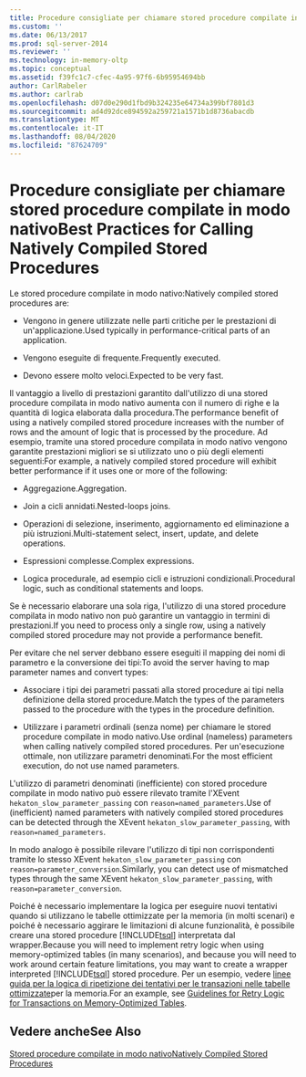 ```yaml
---
title: Procedure consigliate per chiamare stored procedure compilate in modo nativo | Microsoft Docs
ms.custom: ''
ms.date: 06/13/2017
ms.prod: sql-server-2014
ms.reviewer: ''
ms.technology: in-memory-oltp
ms.topic: conceptual
ms.assetid: f39fc1c7-cfec-4a95-97f6-6b95954694bb
author: CarlRabeler
ms.author: carlrab
ms.openlocfilehash: d07d0e290d1fbd9b324235e64734a399bf7801d3
ms.sourcegitcommit: ad4d92dce894592a259721a1571b1d8736abacdb
ms.translationtype: MT
ms.contentlocale: it-IT
ms.lasthandoff: 08/04/2020
ms.locfileid: "87624709"
---
```

# <a name="best-practices-for-calling-natively-compiled-stored-procedures"></a><span data-ttu-id="6c46c-102">Procedure consigliate per chiamare stored procedure compilate in modo nativo</span><span class="sxs-lookup"><span data-stu-id="6c46c-102">Best Practices for Calling Natively Compiled Stored Procedures</span></span>
  <span data-ttu-id="6c46c-103">Le stored procedure compilate in modo nativo:</span><span class="sxs-lookup"><span data-stu-id="6c46c-103">Natively compiled stored procedures are:</span></span>  
  
-   <span data-ttu-id="6c46c-104">Vengono in genere utilizzate nelle parti critiche per le prestazioni di un'applicazione.</span><span class="sxs-lookup"><span data-stu-id="6c46c-104">Used typically in performance-critical parts of an application.</span></span>  
  
-   <span data-ttu-id="6c46c-105">Vengono eseguite di frequente.</span><span class="sxs-lookup"><span data-stu-id="6c46c-105">Frequently executed.</span></span>  
  
-   <span data-ttu-id="6c46c-106">Devono essere molto veloci.</span><span class="sxs-lookup"><span data-stu-id="6c46c-106">Expected to be very fast.</span></span>  
  
 <span data-ttu-id="6c46c-107">Il vantaggio a livello di prestazioni garantito dall'utilizzo di una stored procedure compilata in modo nativo aumenta con il numero di righe e la quantità di logica elaborata dalla procedura.</span><span class="sxs-lookup"><span data-stu-id="6c46c-107">The performance benefit of using a natively compiled stored procedure increases with the number of rows and the amount of logic that is processed by the procedure.</span></span> <span data-ttu-id="6c46c-108">Ad esempio, tramite una stored procedure compilata in modo nativo vengono garantite prestazioni migliori se si utilizzato uno o più degli elementi seguenti:</span><span class="sxs-lookup"><span data-stu-id="6c46c-108">For example, a natively compiled stored procedure will exhibit better performance if it uses one or more of the following:</span></span>  
  
-   <span data-ttu-id="6c46c-109">Aggregazione.</span><span class="sxs-lookup"><span data-stu-id="6c46c-109">Aggregation.</span></span>  
  
-   <span data-ttu-id="6c46c-110">Join a cicli annidati.</span><span class="sxs-lookup"><span data-stu-id="6c46c-110">Nested-loops joins.</span></span>  
  
-   <span data-ttu-id="6c46c-111">Operazioni di selezione, inserimento, aggiornamento ed eliminazione a più istruzioni.</span><span class="sxs-lookup"><span data-stu-id="6c46c-111">Multi-statement select, insert, update, and delete operations.</span></span>  
  
-   <span data-ttu-id="6c46c-112">Espressioni complesse.</span><span class="sxs-lookup"><span data-stu-id="6c46c-112">Complex expressions.</span></span>  
  
-   <span data-ttu-id="6c46c-113">Logica procedurale, ad esempio cicli e istruzioni condizionali.</span><span class="sxs-lookup"><span data-stu-id="6c46c-113">Procedural logic, such as conditional statements and loops.</span></span>  
  
 <span data-ttu-id="6c46c-114">Se è necessario elaborare una sola riga, l'utilizzo di una stored procedure compilata in modo nativo non può garantire un vantaggio in termini di prestazioni.</span><span class="sxs-lookup"><span data-stu-id="6c46c-114">If you need to process only a single row, using a natively compiled stored procedure may not provide a performance benefit.</span></span>  
  
 <span data-ttu-id="6c46c-115">Per evitare che nel server debbano essere eseguiti il mapping dei nomi di parametro e la conversione dei tipi:</span><span class="sxs-lookup"><span data-stu-id="6c46c-115">To avoid the server having to map parameter names and convert types:</span></span>  
  
-   <span data-ttu-id="6c46c-116">Associare i tipi dei parametri passati alla stored procedure ai tipi nella definizione della stored procedure.</span><span class="sxs-lookup"><span data-stu-id="6c46c-116">Match the types of the parameters passed to the procedure with the types in the procedure definition.</span></span>  
  
-   <span data-ttu-id="6c46c-117">Utilizzare i parametri ordinali (senza nome) per chiamare le stored procedure compilate in modo nativo.</span><span class="sxs-lookup"><span data-stu-id="6c46c-117">Use ordinal (nameless) parameters when calling natively compiled stored procedures.</span></span> <span data-ttu-id="6c46c-118">Per un'esecuzione ottimale, non utilizzare parametri denominati.</span><span class="sxs-lookup"><span data-stu-id="6c46c-118">For the most efficient execution, do not use named parameters.</span></span>  
  
 <span data-ttu-id="6c46c-119">L'utilizzo di parametri denominati (inefficiente) con stored procedure compilate in modo nativo può essere rilevato tramite l'XEvent `hekaton_slow_parameter_passing` con `reason=named_parameters`.</span><span class="sxs-lookup"><span data-stu-id="6c46c-119">Use of (inefficient) named parameters with natively compiled stored procedures can be detected through the XEvent `hekaton_slow_parameter_passing`, with `reason=named_parameters`.</span></span>  
  
 <span data-ttu-id="6c46c-120">In modo analogo è possibile rilevare l'utilizzo di tipi non corrispondenti tramite lo stesso XEvent `hekaton_slow_parameter_passing` con `reason=parameter_conversion`.</span><span class="sxs-lookup"><span data-stu-id="6c46c-120">Similarly, you can detect use of mismatched types through the same XEvent `hekaton_slow_parameter_passing`, with `reason=parameter_conversion`.</span></span>  
  
 <span data-ttu-id="6c46c-121">Poiché è necessario implementare la logica per eseguire nuovi tentativi quando si utilizzano le tabelle ottimizzate per la memoria (in molti scenari) e poiché è necessario aggirare le limitazioni di alcune funzionalità, è possibile creare una stored procedure [!INCLUDE[tsql](../../includes/tsql-md.md)] interpretata dal wrapper.</span><span class="sxs-lookup"><span data-stu-id="6c46c-121">Because you will need to implement retry logic when using memory-optimized tables (in many scenarios), and because you will need to work around certain feature limitations, you may want to create a wrapper interpreted [!INCLUDE[tsql](../../includes/tsql-md.md)] stored procedure.</span></span> <span data-ttu-id="6c46c-122">Per un esempio, vedere [linee guida per la logica di ripetizione dei tentativi per le transazioni nelle tabelle ottimizzate](memory-optimized-tables.md)per la memoria.</span><span class="sxs-lookup"><span data-stu-id="6c46c-122">For an example, see [Guidelines for Retry Logic for Transactions on Memory-Optimized Tables](memory-optimized-tables.md).</span></span>  
  
## <a name="see-also"></a><span data-ttu-id="6c46c-123">Vedere anche</span><span class="sxs-lookup"><span data-stu-id="6c46c-123">See Also</span></span>  
 [<span data-ttu-id="6c46c-124">Stored procedure compilate in modo nativo</span><span class="sxs-lookup"><span data-stu-id="6c46c-124">Natively Compiled Stored Procedures</span></span>](natively-compiled-stored-procedures.md)  
  
  
